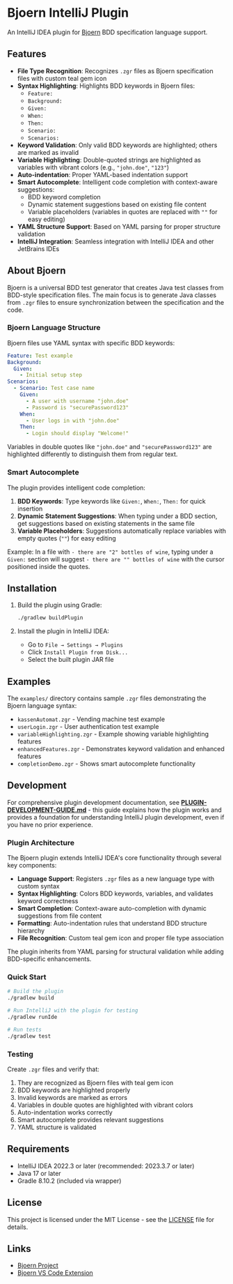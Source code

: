 # Bjoern IntelliJ Plugin

An IntelliJ IDEA plugin for [Bjoern](https://github.com/Mehtrick/bjoern) BDD specification language support.

## Features

- **File Type Recognition**: Recognizes `.zgr` files as Bjoern specification files with custom teal gem icon
- **Syntax Highlighting**: Highlights BDD keywords in Bjoern files:
  - `Feature:`
  - `Background:`
  - `Given:`
  - `When:`
  - `Then:`
  - `Scenario:`
  - `Scenarios:`
- **Keyword Validation**: Only valid BDD keywords are highlighted; others are marked as invalid
- **Variable Highlighting**: Double-quoted strings are highlighted as variables with vibrant colors (e.g., `"john.doe"`, `"123"`)
- **Auto-indentation**: Proper YAML-based indentation support
- **Smart Autocomplete**: Intelligent code completion with context-aware suggestions:
  - BDD keyword completion
  - Dynamic statement suggestions based on existing file content
  - Variable placeholders (variables in quotes are replaced with `""` for easy editing)
- **YAML Structure Support**: Based on YAML parsing for proper structure validation
- **IntelliJ Integration**: Seamless integration with IntelliJ IDEA and other JetBrains IDEs

## About Bjoern

Bjoern is a universal BDD test generator that creates Java test classes from BDD-style specification files. The main focus is to generate Java classes from `.zgr` files to ensure synchronization between the specification and the code.

### Bjoern Language Structure

Bjoern files use YAML syntax with specific BDD keywords:

```yaml
Feature: Test example
Background:
  Given:
    - Initial setup step
Scenarios:
  - Scenario: Test case name
    Given:
      - A user with username "john.doe"
      - Password is "securePassword123"
    When:
      - User logs in with "john.doe"
    Then:
      - Login should display "Welcome!"
```

Variables in double quotes like `"john.doe"` and `"securePassword123"` are highlighted differently to distinguish them from regular text.

### Smart Autocomplete

The plugin provides intelligent code completion:

1. **BDD Keywords**: Type keywords like `Given:`, `When:`, `Then:` for quick insertion
2. **Dynamic Statement Suggestions**: When typing under a BDD section, get suggestions based on existing statements in the same file
3. **Variable Placeholders**: Suggestions automatically replace variables with empty quotes (`""`) for easy editing

Example: In a file with `- there are "2" bottles of wine`, typing under a `Given:` section will suggest `- there are "" bottles of wine` with the cursor positioned inside the quotes.

## Installation

1. Build the plugin using Gradle:
   ```bash
   ./gradlew buildPlugin
   ```

2. Install the plugin in IntelliJ IDEA:
   - Go to `File → Settings → Plugins`
   - Click `Install Plugin from Disk...`
   - Select the built plugin JAR file

## Examples

The `examples/` directory contains sample `.zgr` files demonstrating the Bjoern language syntax:

- `kassenAutomat.zgr` - Vending machine test example
- `userLogin.zgr` - User authentication test example  
- `variableHighlighting.zgr` - Example showing variable highlighting features
- `enhancedFeatures.zgr` - Demonstrates keyword validation and enhanced features
- `completionDemo.zgr` - Shows smart autocomplete functionality

## Development

For comprehensive plugin development documentation, see **[PLUGIN-DEVELOPMENT-GUIDE.md](PLUGIN-DEVELOPMENT-GUIDE.md)** - this guide explains how the plugin works and provides a foundation for understanding IntelliJ plugin development, even if you have no prior experience.

### Plugin Architecture

The Bjoern plugin extends IntelliJ IDEA's core functionality through several key components:

- **Language Support**: Registers `.zgr` files as a new language type with custom syntax
- **Syntax Highlighting**: Colors BDD keywords, variables, and validates keyword correctness  
- **Smart Completion**: Context-aware auto-completion with dynamic suggestions from file content
- **Formatting**: Auto-indentation rules that understand BDD structure hierarchy
- **File Recognition**: Custom teal gem icon and proper file type association

The plugin inherits from YAML parsing for structural validation while adding BDD-specific enhancements.

### Quick Start

```bash
# Build the plugin
./gradlew build

# Run IntelliJ with the plugin for testing
./gradlew runIde

# Run tests
./gradlew test
```

### Testing

Create `.zgr` files and verify that:
1. They are recognized as Bjoern files with teal gem icon
2. BDD keywords are highlighted properly
3. Invalid keywords are marked as errors
4. Variables in double quotes are highlighted with vibrant colors
5. Auto-indentation works correctly
6. Smart autocomplete provides relevant suggestions
7. YAML structure is validated

## Requirements

- IntelliJ IDEA 2022.3 or later (recommended: 2023.3.7 or later)
- Java 17 or later
- Gradle 8.10.2 (included via wrapper)

## License

This project is licensed under the MIT License - see the [LICENSE](LICENSE) file for details.

## Links

- [Bjoern Project](https://github.com/Mehtrick/bjoern)
- [Bjoern VS Code Extension](https://marketplace.visualstudio.com/items?itemName=mehtrick.bjoern)